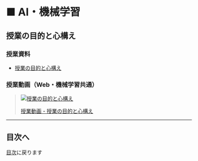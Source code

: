 # ■ AI・機械学習

## 授業の目的と心構え

### 授業資料

- [授業の目的と心構え](01.md)

### 授業動画（Web・機械学習共通）

<!-- 心残りポイント：Webと機械学習を1本の動画で撮ってしまったので分割したい -->

> [![授業の目的と心構え](https://img.youtube.com/vi/VvH5-xXO5lM/0.jpg)](https://www.youtube.com/watch?v=VvH5-xXO5lM)
>
> [授業動画 - 授業の目的と心構え](https://www.youtube.com/watch?v=VvH5-xXO5lM)

---

## 目次へ

[目次](https://github.com/protoout/po-common/tree/main/lessons)に戻ります

